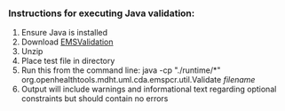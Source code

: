 ### Instructions for executing Java validation:
1. Ensure Java is installed
2. Download [EMSValidation](https://github.com/HL7/CDA-ems-patient-care-report/blob/main/validation/java/EMSValidation.zip)
3. Unzip 
4. Place test file in directory
5. Run this from the command line: java -cp "./runtime/*" org.openhealthtools.mdht.uml.cda.emspcr.util.Validate *filename*
6. Output will include warnings and informational text regarding optional constraints but should contain no errors
